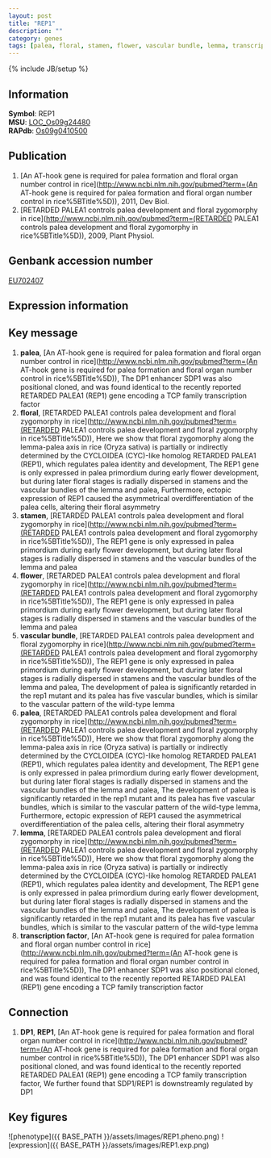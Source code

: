 ```yaml
---
layout: post
title: "REP1"
description: ""
category: genes
tags: [palea, floral, stamen, flower, vascular bundle, lemma, transcription factor, Gene]
---
```

{% include JB/setup %}

## Information
__Symbol__: REP1  
__MSU__: [LOC_Os09g24480](http://rice.plantbiology.msu.edu/cgi-bin/ORF_infopage.cgi?orf=LOC_Os09g24480)  
__RAPdb__: [Os09g0410500](http://rapdb.dna.affrc.go.jp/viewer/gbrowse_details/irgsp1?name=Os09g0410500)  

## Publication
1. [An AT-hook gene is required for palea formation and floral organ number control in rice](http://www.ncbi.nlm.nih.gov/pubmed?term=(An AT-hook gene is required for palea formation and floral organ number control in rice%5BTitle%5D)), 2011, Dev Biol.
2. [RETARDED PALEA1 controls palea development and floral zygomorphy in rice](http://www.ncbi.nlm.nih.gov/pubmed?term=(RETARDED PALEA1 controls palea development and floral zygomorphy in rice%5BTitle%5D)), 2009, Plant Physiol.

## Genbank accession number
[EU702407](http://www.ncbi.nlm.nih.gov/nuccore/EU702407)

## Expression information

## Key message
1. __palea__, [An AT-hook gene is required for palea formation and floral organ number control in rice](http://www.ncbi.nlm.nih.gov/pubmed?term=(An AT-hook gene is required for palea formation and floral organ number control in rice%5BTitle%5D)),  The DP1 enhancer SDP1 was also positional cloned, and was found identical to the recently reported RETARDED PALEA1 (REP1) gene encoding a TCP family transcription factor
2. __floral__, [RETARDED PALEA1 controls palea development and floral zygomorphy in rice](http://www.ncbi.nlm.nih.gov/pubmed?term=(RETARDED PALEA1 controls palea development and floral zygomorphy in rice%5BTitle%5D)),  Here we show that floral zygomorphy along the lemma-palea axis in rice (Oryza sativa) is partially or indirectly determined by the CYCLOIDEA (CYC)-like homolog RETARDED PALEA1 (REP1), which regulates palea identity and development, The REP1 gene is only expressed in palea primordium during early flower development, but during later floral stages is radially dispersed in stamens and the vascular bundles of the lemma and palea, Furthermore, ectopic expression of REP1 caused the asymmetrical overdifferentiation of the palea cells, altering their floral asymmetry
3. __stamen__, [RETARDED PALEA1 controls palea development and floral zygomorphy in rice](http://www.ncbi.nlm.nih.gov/pubmed?term=(RETARDED PALEA1 controls palea development and floral zygomorphy in rice%5BTitle%5D)),  The REP1 gene is only expressed in palea primordium during early flower development, but during later floral stages is radially dispersed in stamens and the vascular bundles of the lemma and palea
4. __flower__, [RETARDED PALEA1 controls palea development and floral zygomorphy in rice](http://www.ncbi.nlm.nih.gov/pubmed?term=(RETARDED PALEA1 controls palea development and floral zygomorphy in rice%5BTitle%5D)),  The REP1 gene is only expressed in palea primordium during early flower development, but during later floral stages is radially dispersed in stamens and the vascular bundles of the lemma and palea
5. __vascular bundle__, [RETARDED PALEA1 controls palea development and floral zygomorphy in rice](http://www.ncbi.nlm.nih.gov/pubmed?term=(RETARDED PALEA1 controls palea development and floral zygomorphy in rice%5BTitle%5D)),  The REP1 gene is only expressed in palea primordium during early flower development, but during later floral stages is radially dispersed in stamens and the vascular bundles of the lemma and palea, The development of palea is significantly retarded in the rep1 mutant and its palea has five vascular bundles, which is similar to the vascular pattern of the wild-type lemma
6. __palea__, [RETARDED PALEA1 controls palea development and floral zygomorphy in rice](http://www.ncbi.nlm.nih.gov/pubmed?term=(RETARDED PALEA1 controls palea development and floral zygomorphy in rice%5BTitle%5D)),  Here we show that floral zygomorphy along the lemma-palea axis in rice (Oryza sativa) is partially or indirectly determined by the CYCLOIDEA (CYC)-like homolog RETARDED PALEA1 (REP1), which regulates palea identity and development, The REP1 gene is only expressed in palea primordium during early flower development, but during later floral stages is radially dispersed in stamens and the vascular bundles of the lemma and palea, The development of palea is significantly retarded in the rep1 mutant and its palea has five vascular bundles, which is similar to the vascular pattern of the wild-type lemma, Furthermore, ectopic expression of REP1 caused the asymmetrical overdifferentiation of the palea cells, altering their floral asymmetry
7. __lemma__, [RETARDED PALEA1 controls palea development and floral zygomorphy in rice](http://www.ncbi.nlm.nih.gov/pubmed?term=(RETARDED PALEA1 controls palea development and floral zygomorphy in rice%5BTitle%5D)),  Here we show that floral zygomorphy along the lemma-palea axis in rice (Oryza sativa) is partially or indirectly determined by the CYCLOIDEA (CYC)-like homolog RETARDED PALEA1 (REP1), which regulates palea identity and development, The REP1 gene is only expressed in palea primordium during early flower development, but during later floral stages is radially dispersed in stamens and the vascular bundles of the lemma and palea, The development of palea is significantly retarded in the rep1 mutant and its palea has five vascular bundles, which is similar to the vascular pattern of the wild-type lemma
8. __transcription factor__, [An AT-hook gene is required for palea formation and floral organ number control in rice](http://www.ncbi.nlm.nih.gov/pubmed?term=(An AT-hook gene is required for palea formation and floral organ number control in rice%5BTitle%5D)),  The DP1 enhancer SDP1 was also positional cloned, and was found identical to the recently reported RETARDED PALEA1 (REP1) gene encoding a TCP family transcription factor

## Connection
1. __DP1__, __REP1__, [An AT-hook gene is required for palea formation and floral organ number control in rice](http://www.ncbi.nlm.nih.gov/pubmed?term=(An AT-hook gene is required for palea formation and floral organ number control in rice%5BTitle%5D)),  The DP1 enhancer SDP1 was also positional cloned, and was found identical to the recently reported RETARDED PALEA1 (REP1) gene encoding a TCP family transcription factor, We further found that SDP1/REP1 is downstreamly regulated by DP1

## Key figures
![phenotype]({{ BASE_PATH }}/assets/images/REP1.pheno.png)
![expression]({{ BASE_PATH }}/assets/images/REP1.exp.png)


